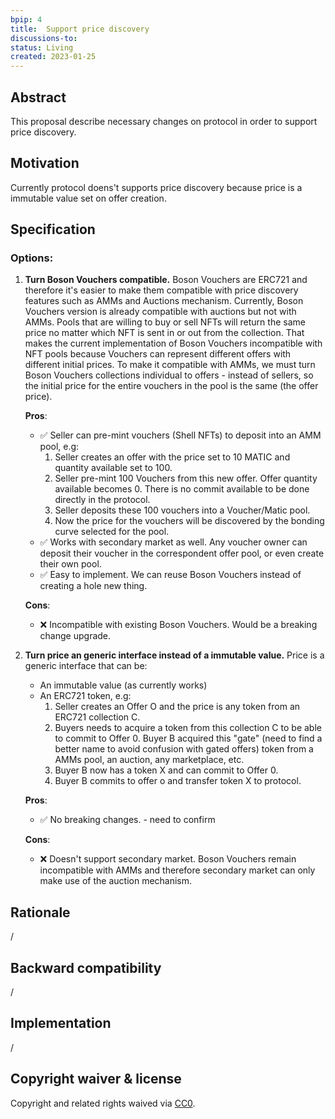 ```yaml
---
bpip: 4
title:  Support price discovery 
discussions-to: 
status: Living
created: 2023-01-25
---
```


## Abstract

This proposal describe necessary changes on protocol in order to support price discovery. 

## Motivation

Currently protocol doens't supports price discovery because price is a immutable value set on offer creation.

## Specification 

### Options:

1. **Turn Boson Vouchers compatible.** 
    Boson Vouchers are ERC721 and therefore it's easier to make them compatible with price discovery features such as AMMs and Auctions mechanism. 
    Currently, Boson Vouchers version is already compatible with auctions but not with AMMs.
    Pools that are willing to buy or sell NFTs will return the same price no matter which NFT is sent in or out from the collection. 
    That makes the current implementation of Boson Vouchers incompatible with NFT pools because Vouchers can represent different offers with different initial prices.
    To make it compatible with AMMs, we must turn Boson Vouchers collections individual to offers - instead of sellers, so the initial price for the entire vouchers in the pool is the same (the offer price). 

    **Pros**:
     - ✅ Seller can pre-mint vouchers (Shell NFTs) to deposit into an AMM pool, e.g:
        1. Seller creates an offer with the price set to 10 MATIC and quantity available set to 100.
        2. Seller pre-mint 100 Vouchers from this new offer. Offer quantity available becomes 0. There is no commit available to be done directly in the protocol.
        3. Seller deposits these 100 vouchers into a Voucher/Matic pool. 
        4. Now the price for the vouchers will be discovered by the bonding curve selected for the pool.
     - ✅ Works with secondary market as well. Any voucher owner can deposit their voucher in the correspondent offer pool, or even create their own pool. 
     - ✅ Easy to implement. We can reuse Boson Vouchers instead of creating a hole new thing.

    **Cons**:
     - ❌ Incompatible with existing Boson Vouchers. Would be a breaking change upgrade.

2. **Turn price an generic interface instead of a immutable value.**
    Price is a generic interface that can be:
      - An immutable value (as currently works)
      - An ERC721 token, e.g:
        1. Seller creates an Offer O and the price is any token from an ERC721 collection C.
        2. Buyers needs to acquire a token from this collection C to be able to commit to Offer 0.
           Buyer B acquired this "gate" (need to find a better name to avoid confusion with gated offers) token from a AMMs pool, an auction, any marketplace, etc.
        3. Buyer B now has a token X and can commit to Offer 0.
        4. Buyer B commits to offer o and transfer token X to protocol. 

    **Pros**:
      - ✅ No breaking changes. - need to confirm

    **Cons**:
      - ❌ Doesn't support secondary market. Boson Vouchers remain incompatible with AMMs and therefore secondary market can only make use of the auction mechanism.

## Rationale
/

## Backward compatibility

/

## Implementation
/

## Copyright waiver & license
Copyright and related rights waived via [CC0](https://creativecommons.org/publicdomain/zero/1.0/).
